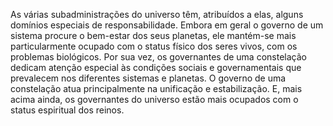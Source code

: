 ﻿As várias subadministrações do universo têm, atribuídos a elas, alguns domínios especiais de responsabilidade. Embora em geral o governo de um sistema procure o bem-estar dos seus planetas, ele mantém-se mais particularmente ocupado com o status físico dos seres vivos, com os problemas biológicos. Por sua vez, os governantes de uma constelação dedicam atenção especial às condições sociais e governamentais que prevalecem nos diferentes sistemas e planetas. O governo de uma constelação atua principalmente na unificação e estabilização. E, mais acima ainda, os governantes do universo estão mais ocupados com o status espiritual dos reinos.